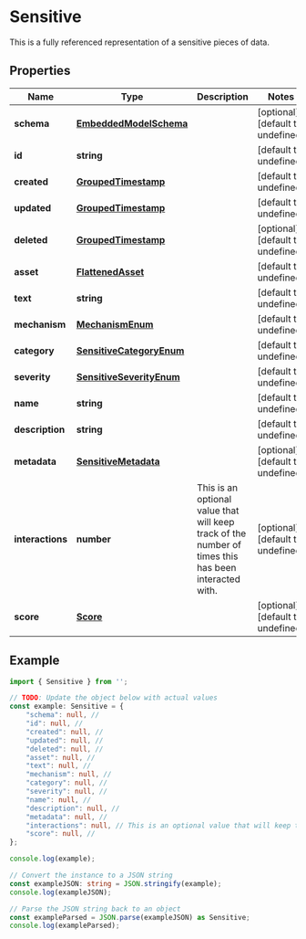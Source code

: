 
# Sensitive

This is a fully referenced representation of a sensitive pieces of data.

## Properties

Name | Type | Description | Notes
------------ | ------------- | ------------- | -------------
**schema** | [**EmbeddedModelSchema**](EmbeddedModelSchema) |  | [optional] [default to undefined]
**id** | **string** |  | [default to undefined]
**created** | [**GroupedTimestamp**](GroupedTimestamp) |  | [default to undefined]
**updated** | [**GroupedTimestamp**](GroupedTimestamp) |  | [default to undefined]
**deleted** | [**GroupedTimestamp**](GroupedTimestamp) |  | [optional] [default to undefined]
**asset** | [**FlattenedAsset**](FlattenedAsset) |  | [default to undefined]
**text** | **string** |  | [default to undefined]
**mechanism** | [**MechanismEnum**](MechanismEnum) |  | [default to undefined]
**category** | [**SensitiveCategoryEnum**](SensitiveCategoryEnum) |  | [default to undefined]
**severity** | [**SensitiveSeverityEnum**](SensitiveSeverityEnum) |  | [default to undefined]
**name** | **string** |  | [default to undefined]
**description** | **string** |  | [default to undefined]
**metadata** | [**SensitiveMetadata**](SensitiveMetadata) |  | [optional] [default to undefined]
**interactions** | **number** | This is an optional value that will keep track of the number of times this has been interacted with. | [optional] [default to undefined]
**score** | [**Score**](Score) |  | [optional] [default to undefined]

## Example

```typescript
import { Sensitive } from '';

// TODO: Update the object below with actual values
const example: Sensitive = {
    "schema": null, // 
    "id": null, // 
    "created": null, // 
    "updated": null, // 
    "deleted": null, // 
    "asset": null, // 
    "text": null, // 
    "mechanism": null, // 
    "category": null, // 
    "severity": null, // 
    "name": null, // 
    "description": null, // 
    "metadata": null, // 
    "interactions": null, // This is an optional value that will keep track of the number of times this has been interacted with.
    "score": null, // 
};

console.log(example);

// Convert the instance to a JSON string
const exampleJSON: string = JSON.stringify(example);
console.log(exampleJSON);

// Parse the JSON string back to an object
const exampleParsed = JSON.parse(exampleJSON) as Sensitive;
console.log(exampleParsed);
```





